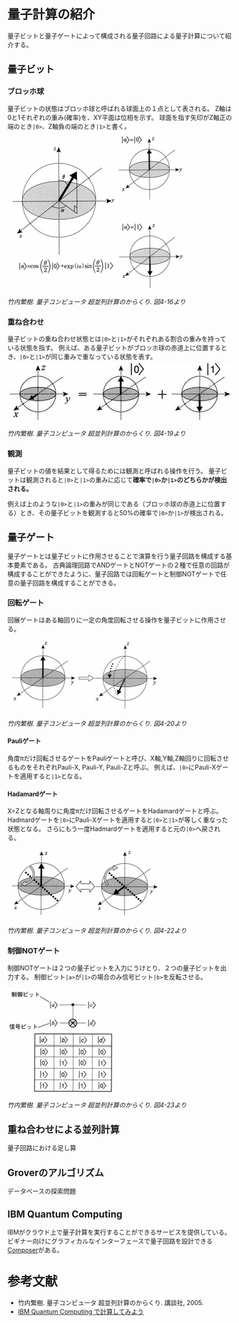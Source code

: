 # 量子計算の紹介
量子ビットと量子ゲートによって構成される量子回路による量子計算について紹介する。

## 量子ビット
### ブロッホ球
量子ビットの状態はブロッホ球と呼ばれる球面上の１点として表される。
Z軸は0と1それぞれの重み(確率)を、XY平面は位相を示す。
球面を指す矢印がZ軸正の端のとき`|0>`、Z軸負の端のとき`|1>`と書く。
![ブロッホ球](./takeuchi-4-16.png)

_竹内繁樹. 量子コンピュータ 超並列計算のからくり. 図4-16より_

### 重ね合わせ
量子ビットの重ね合わせ状態とは`|0>`と`|1>`がそれぞれある割合の重みを持っている状態を指す。
例えば、ある量子ビットがブロッホ球の赤道上に位置するとき、`|0>`と`|1>`が同じ重みで重なっている状態を表す。
![重ね合わせ](./takeuchi-4-19.png)

_竹内繁樹. 量子コンピュータ 超並列計算のからくり. 図4-19より_

### 観測
量子ビットの値を結果として得るためには観測と呼ばれる操作を行う。
量子ビットは観測されると`|0>`と`|1>`の重みに応じて**確率で`|0>`か`|1>`のどちらかが検出される。**

例えば上のような`|0>`と`|1>`の重みが同じである（ブロッホ球の赤道上に位置する）とき、その量子ビットを観測すると50%の確率で`|0>`か`|1>`が検出される。

## 量子ゲート
量子ゲートとは量子ビットに作用させることで演算を行う量子回路を構成する基本要素である。
古典論理回路でANDゲートとNOTゲートの２種で任意の回路が構成することができたように、量子回路では回転ゲートと制御NOTゲートで任意の量子回路を構成することができる。

### 回転ゲート
回展ゲートはある軸回りに一定の角度回転させる操作を量子ビットに作用させる。

![回転ゲート](./takeuchi-4-20.png)

_竹内繁樹. 量子コンピュータ 超並列計算のからくり. 図4-20より_

#### Pauliゲート
角度πだけ回転させるゲートをPauliゲートと呼び、X軸,Y軸,Z軸回りに回転させるものをそれぞれPauli-X, Pauli-Y, Pauli-Zと呼ぶ。
例えば、`|0>`にPauli-Xゲートを適用すると`|1>`となる。

#### Hadamardゲート
X=Zとなる軸周りに角度πだけ回転させるゲートをHadamardゲートと呼ぶ。
Hadmardゲートを`|0>`にPauli-Xゲートを適用すると`|0>`と`|1>`が等しく重なった状態となる。
さらにもう一度Hadmardゲートを適用すると元の`|0>`へ戻される。

![Hadamardゲート](./takeuchi-4-22.png)

_竹内繁樹. 量子コンピュータ 超並列計算のからくり. 図4-22より_

### 制御NOTゲート
制御NOTゲートは２つの量子ビットを入力にうけとり、２つの量子ビットを出力する。
制御ビット`|a>`が`|1>`の場合のみ信号ビット`|b>`を反転させる。

![制御NOTゲート](./takeuchi-4-23.png)

_竹内繁樹. 量子コンピュータ 超並列計算のからくり. 図4-23より_

## 重ね合わせによる並列計算
量子回路における足し算

## Groverのアルゴリズム
データベースの探索問題

## IBM Quantum Computing
IBMがクラウド上で量子計算を実行することができるサービスを提供している。
ビギナー向けにグラフィカルなインターフェースで量子回路を設計できる[Composer](https://quantumexperience.ng.bluemix.net/qx/editor)がある。

# 参考文献
- 竹内繁樹. 量子コンピュータ 超並列計算のからくり. 講談社, 2005.
- [IBM Quantum Computing で計算してみよう](https://www.ibm.com/developerworks/jp/cloud/library/cl-quantum-computing/index.html)
